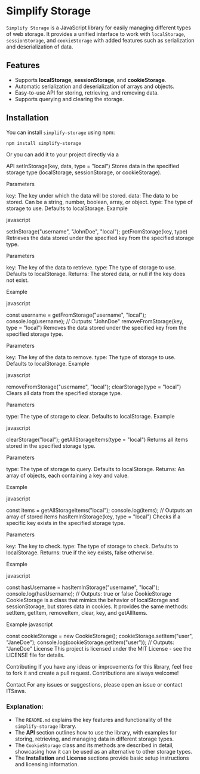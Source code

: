 # Simplify Storage

`Simplify Storage` is a JavaScript library for easily managing different types of web storage. It provides a unified interface to work with `localStorage`, `sessionStorage`, and `cookieStorage` with added features such as serialization and deserialization of data.

## Features

- Supports **localStorage**, **sessionStorage**, and **cookieStorage**.
- Automatic serialization and deserialization of arrays and objects.
- Easy-to-use API for storing, retrieving, and removing data.
- Supports querying and clearing the storage.

## Installation

You can install `simplify-storage` using npm:

```bash
npm install simplify-storage
```
Or you can add it to your project directly via a <script> tag in the HTML:

html

<script src="path-to-your-library/script.js"></script>
API
setInStorage(key, data, type = "local")
Stores data in the specified storage type (localStorage, sessionStorage, or cookieStorage).

Parameters

key: The key under which the data will be stored.
data: The data to be stored. Can be a string, number, boolean, array, or object.
type: The type of storage to use. Defaults to localStorage.
Example

javascript

setInStorage("username", "JohnDoe", "local");
getFromStorage(key, type)
Retrieves the data stored under the specified key from the specified storage type.

Parameters

key: The key of the data to retrieve.
type: The type of storage to use. Defaults to localStorage.
Returns: The stored data, or null if the key does not exist.

Example

javascript

const username = getFromStorage("username", "local");
console.log(username); // Outputs: "JohnDoe"
removeFromStorage(key, type = "local")
Removes the data stored under the specified key from the specified storage type.

Parameters

key: The key of the data to remove.
type: The type of storage to use. Defaults to localStorage.
Example

javascript

removeFromStorage("username", "local");
clearStorage(type = "local")
Clears all data from the specified storage type.

Parameters

type: The type of storage to clear. Defaults to localStorage.
Example

javascript

clearStorage("local");
getAllStorageItems(type = "local")
Returns all items stored in the specified storage type.

Parameters

type: The type of storage to query. Defaults to localStorage.
Returns: An array of objects, each containing a key and value.

Example

javascript

const items = getAllStorageItems("local");
console.log(items); // Outputs an array of stored items
hasItemInStorage(key, type = "local")
Checks if a specific key exists in the specified storage type.

Parameters

key: The key to check.
type: The type of storage to check. Defaults to localStorage.
Returns: true if the key exists, false otherwise.

Example

javascript

const hasUsername = hasItemInStorage("username", "local");
console.log(hasUsername); // Outputs: true or false
CookieStorage
CookieStorage is a class that mimics the behavior of localStorage and sessionStorage, but stores data in cookies. It provides the same methods: setItem, getItem, removeItem, clear, key, and getAllItems.

Example
javascript

const cookieStorage = new CookieStorage();
cookieStorage.setItem("user", "JaneDoe");
console.log(cookieStorage.getItem("user")); // Outputs: "JaneDoe"
License
This project is licensed under the MIT License - see the LICENSE file for details.

Contributing
If you have any ideas or improvements for this library, feel free to fork it and create a pull request. Contributions are always welcome!

Contact
For any issues or suggestions, please open an issue or contact ITSawa.


### Explanation:
- The `README.md` explains the key features and functionality of the `simplify-storage` library.
- The **API** section outlines how to use the library, with examples for storing, retrieving, and managing data in different storage types.
- The `CookieStorage` class and its methods are described in detail, showcasing how it can be used as an alternative to other storage types.
- The **Installation** and **License** sections provide basic setup instructions and licensing information.

